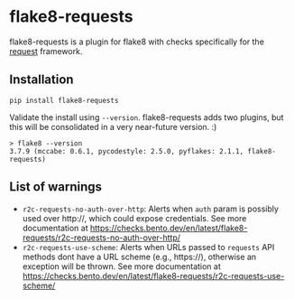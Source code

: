 
# flake8-requests

flake8-requests is a plugin for flake8 with checks specifically for the [request](https://pypi.org/project/requests/) framework.

## Installation

```
pip install flake8-requests
```

Validate the install using `--version`. flake8-requests adds two plugins, but this will be consolidated in a very near-future version. :)

```
> flake8 --version
3.7.9 (mccabe: 0.6.1, pycodestyle: 2.5.0, pyflakes: 2.1.1, flake8-requests)
```

## List of warnings
- `r2c-requests-no-auth-over-http`: Alerts when `auth` param is possibly used over http://, which could expose credentials. See more documentation at https://checks.bento.dev/en/latest/flake8-requests/r2c-requests-no-auth-over-http/
- `r2c-requests-use-scheme`: Alerts when URLs passed to  `requests` API methods dont have a URL scheme (e.g., https://), otherwise an exception will be thrown. See more documentation at
https://checks.bento.dev/en/latest/flake8-requests/r2c-requests-use-scheme/
